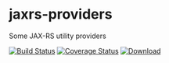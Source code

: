 jaxrs-providers
===============

Some JAX-RS utility providers

[![Build Status](https://travis-ci.org/gextech/jaxrs-providers.svg?branch=master)](https://travis-ci.org/gextech/jaxrs-providers)
[![Coverage Status](https://img.shields.io/coveralls/gextech/jaxrs-providers.svg)](https://coveralls.io/r/gextech/jaxrs-providers?branch=master)
[ ![Download](https://api.bintray.com/packages/gextech/oss/jaxrs-providers/images/download.svg) ](https://bintray.com/gextech/oss/jaxrs-providers/_latestVersion)